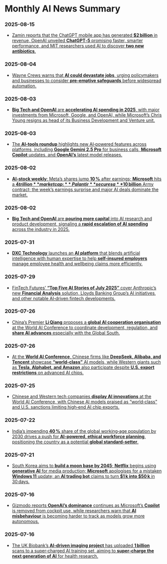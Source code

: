 # Monthly AI News Summary

### 2025-08-15  
- [Zamin reports that the ChatGPT mobile app has generated **$2 billion** in revenue, OpenAI unveiled **ChatGPT‑5** promising faster, smarter performance, and MIT researchers used AI to discover **two new antibiotics**.](https://zamin.uz/en/technology/157242-chatgpt-mobil-ilovasi-2-mlrd-daromad-qildi.html)  

### 2025-08-04  
- [Wayne Crews warns that **AI could devastate jobs**, urging policymakers and businesses to consider **pre‑emptive safeguards** before widespread automation.](https://www.forbes.com/sites/waynecrews/2025/08/04/what-to-ponder-before-ai-devastates-jobs/)  

### 2025-08-03  
- [**Big Tech and OpenAI** are **accelerating AI spending in 2025**, with major investments from Microsoft, Google, and OpenAI, while Microsoft’s Chris Young resigns as head of its Business Development and Venture unit.](https://www.startupecosystem.ca/news/big-tech-and-openai-accelerate-ai-spending-in-2025/)  

### 2025-08-03  
- [The **AI‑tools roundup** highlights new AI‑powered features across platforms, including **Google Gemini 2.5 Pro** for business calls, **Microsoft Copilot** updates, and **OpenAI’s** latest model releases.](https://opentools.ai/news/nasas-spacex-crew-11-makes-a-stellar-splash-at-the-iss)  

### 2025-08-02  
- [**AI‑stock weekly**: Meta’s shares jump **10 %** after earnings; **Microsoft** hits a **$4 trillion** market cap; **Palantir** secures a **$10 billion** Army contract; the week’s earnings surprise and major AI deals dominate the market.](https://macholevante.com/ai-stocks-weekly-earnings-surprises-big-deals-bold-predictions-in-techs-hottest-sector/)  

### 2025-08-02  
- [**Big Tech and OpenAI** are **pouring more capital** into AI research and product development, signaling a **rapid escalation of AI spending** across the industry in 2025.](https://www.startupecosystem.ca/news/big-tech-and-openai-accelerate-ai-spending-in-2025/)  

### 2025-07-31  
- [**DXC Technology** launches an **AI platform** that blends artificial intelligence with human expertise to help **self‑insured employers** manage employee health and wellbeing claims more efficiently.](https://www.arnnet.com.au/article/4032403/dxc-creates-ai-platform-to-help-self-insured-employers.html)  

### 2025-07-29  
- [FinTech Futures’ **“Top Five AI Stories of July 2025”** cover Anthropic’s new **Financial Analysis** solution, Lloyds Banking Group’s AI initiatives, and other notable AI‑driven fintech developments.](https://www.fintechfutures.com/ai-in-fintech/july-2025-top-five-ai-stories-of-the-month)  

### 2025-07-26  
- [China’s Premier **Li Qiang** proposes a **global AI cooperation organisation** at the World AI Conference to coordinate development, regulation, and **share AI advances** especially with the Global South.](https://www.reuters.com/world/china/china-proposes-new-global-ai-cooperation-organisation-2025-07-26/)  

### 2025-07-26  
- [At the **World AI Conference**, Chinese firms like **DeepSeek, Alibaba, and Tencent** showcase **“world‑class”** AI models, while Western giants such as **Tesla, Alphabet, and Amazon** also participate despite **U.S. export restrictions** on advanced AI chips.](https://www.reuters.com/business/autos-transportation/tech-firms-showcase-ai-innovations-china-under-us-sanctions-2025-07-25/)  

### 2025-07-25  
- [Chinese and Western tech companies **display AI innovations** at the World AI Conference, with Chinese AI models praised as “world‑class” and U.S. sanctions limiting high‑end AI chip exports.](https://www.reuters.com/business/autos-transportation/tech-firms-showcase-ai-innovations-china-under-us-sanctions-2025-07-25/)  

### 2025-07-22  
- [India’s impending **40 %** share of the global working‑age population by 2030 drives a push for **AI‑powered, ethical workforce planning**, positioning the country as a potential **global standard‑setter**.](https://www.hindustantimes.com/ht-insight/future-tech/rethinking-global-workforce-planning-in-the-age-of-ai-101753176743379.html)  

### 2025-07-21  
- [South Korea aims to **build a moon base by 2045**; **Netflix** begins using **generative AI** for media production; **Microsoft** apologises for a mistaken **Windows 11** update; an **AI trading bot** claims to turn **$1 k into $50 k** in 30 days.](https://tribune.com.pk/story/2557068/south-korea-sets-ambitious-goal-to-build-a-moon-base-by-2045)  

### 2025-07-16  
- [Gizmodo reports **OpenAI’s dominance** continues as Microsoft’s **Copilot** is removed from cockpit use, while researchers warn that **AI misbehaviour** is becoming harder to track as models grow more autonomous.](https://gizmodo.com/zuckerberg-isnt-done-stealing-openais-crown-jewels-2000630124)  

### 2025-07-16  
- [The UK Biobank’s **AI‑driven imaging project** has uploaded **1 billion** scans to a super‑charged AI training set, aiming to **super‑charge the next generation of AI** for health research.](https://www.rudebaguette.com/en/2025/07/theyre-feeding-it-everything-worlds-largest-imaging-project-uploads-1-billion-scans-to-supercharge-the-next-generation-of-ai/)